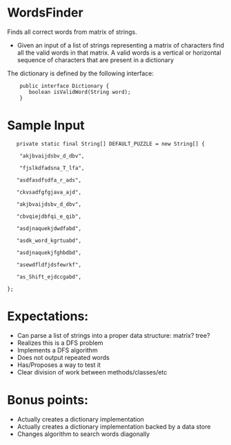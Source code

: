 # WordsFinder
Finds all correct words from matrix of strings.

- Given an input of a list of strings representing a matrix of characters find all the valid words in that matrix. A valid words is a vertical or horizontal sequence of characters that are present in a dictionary   

The dictionary is defined by the following interface:
		
		public interface Dictionary {
	  	   boolean isValidWord(String word);
	    }	

# Sample Input
	   private static final String[] DEFAULT_PUZZLE = new String[] {

    	"akjbvaijdsbv_d_dbv",

    	"fjslkdfadsna_T_lfa",

       "asdfasdfsdfa_r_ads",

       "ckvsadfgfgjava_ajd",

       "akjbvaijdsbv_d_dbv",

       "cbvqiejdbfqi_e_qib",

       "asdjnaquekjdwdfabd",

       "asdk_word_kgrtuabd",

       "asdjnaquekjfghbdbd",

       "asewdfldfjdsfewrkf",

       "as_Shift_ejdccgabd",

    };

# Expectations:
* Can parse a list of strings into a proper data structure: matrix? tree?
* Realizes this is a DFS problem
* Implements a DFS algorithm
* Does not output repeated words
* Has/Proposes a way to test it
* Clear division of work between methods/classes/etc
    

# Bonus points:
* Actually creates a dictionary implementation
* Actually creates a dictionary implementation backed by a data store
* Changes algorithm to search words diagonally 